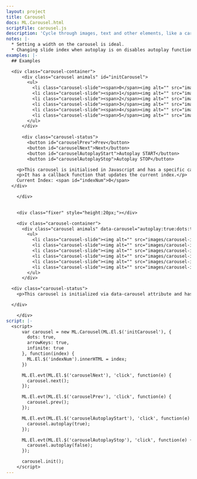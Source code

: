 ```yaml
---
layout: project
title: Carousel
docs: ML.Carousel.html
scriptFile: carousel.js
description: 'Cycle through images, text and other elements, like a carousel.'
notes: |-
  * Setting a width on the carousel is ideal.
  * Changing slide index when autoplay is on disables autoplay function.
examples: |-
  ## Examples

  <div class="carousel-container">
      <div class="carousel animals" id="initCarousel">
        <ul>
          <li class="carousel-slide"><span>0</span><img alt="" src="images/carousel-imgs/giraffe.jpg" /></li>
          <li class="carousel-slide"><span>1</span><img alt="" src="images/carousel-imgs/eagle.jpg" /></li>
          <li class="carousel-slide"><span>2</span><img alt="" src="images/carousel-imgs/elephant.jpg" /></li>
          <li class="carousel-slide"><span>3</span><img alt="" src="images/carousel-imgs/lion.jpg" /></li>
          <li class="carousel-slide"><span>4</span><img alt="" src="images/carousel-imgs/tiger.jpg" /></li>
          <li class="carousel-slide"><span>5</span><img alt="" src="images/carousel-imgs/wolf.jpg" /></li>
        </ul>
      </div>
      
      <div class="carousel-status">
        <button id="carouselPrev">Prev</button>
        <button id="carouselNext">Next</button>
        <button id="carouselAutoplayStart">Autoplay START</button>
        <button id="carouselAutoplayStop">Autoplay STOP</button>

    <p>This carousel is initialised in Javascript and has a specific callback function.</p>
    <p>It has a callback function that updates the current index.</p>
    Current Index: <span id="indexNum">0</span>
  </div>

    </div>  
    

    <div class="fixer" style="height:20px;"></div>

    <div class="carousel-container">
      <div class="carousel animals" data-carousel="autoplay:true:dots:true">
        <ul>
          <li class="carousel-slide"><img alt="" src="images/carousel-imgs/giraffe.jpg" /></li>
          <li class="carousel-slide"><img alt="" src="images/carousel-imgs/eagle.jpg" /></li>
          <li class="carousel-slide"><img alt="" src="images/carousel-imgs/elephant.jpg" /></li>
          <li class="carousel-slide"><img alt="" src="images/carousel-imgs/lion.jpg" /></li>
          <li class="carousel-slide"><img alt="" src="images/carousel-imgs/tiger.jpg" /></li>
          <li class="carousel-slide"><img alt="" src="images/carousel-imgs/wolf.jpg" /></li>
        </ul>
      </div>

  <div class="carousel-status">
    <p>This carousel is initialized via data-carousel attribute and has dots and autoplay turned on.</p>

  </div>

    </div>
script: |-
  <script>
      var carousel = new ML.Carousel(ML.El.$('initCarousel'), {
        dots: true,
        arrowKeys: true,
        infinite: true
      }, function(index) {
        ML.El.$('indexNum').innerHTML = index;
      })

      ML.El.evt(ML.El.$('carouselNext'), 'click', function(e) {
        carousel.next();
      });

      ML.El.evt(ML.El.$('carouselPrev'), 'click', function(e) {
        carousel.prev();
      });

      ML.El.evt(ML.El.$('carouselAutoplayStart'), 'click', function(e) {
        carousel.autoplay(true);
      });

      ML.El.evt(ML.El.$('carouselAutoplayStop'), 'click', function(e) {
        carousel.autoplay(false);
      });

      carousel.init();
    </script>
---
```


